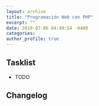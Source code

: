 ```yaml
---
layout: archive
title: "Programación Web con PHP"
excerpt: ""
date: 2018-07-06 04:49:54 -0400
categories: 
author_profile: true
---
```


## Tasklist

- TODO

## Changelog

